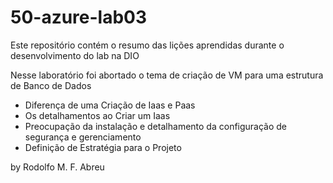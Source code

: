 # 50-azure-lab03
Este repositório contém o resumo das lições aprendidas durante o desenvolvimento do lab na DIO

Nesse laboratório foi abortado o tema de criação de VM para uma estrutura de Banco de Dados
- Diferença de uma Criação de Iaas e Paas
- Os detalhamentos ao Criar um Iaas
- Preocupação da instalação e detalhamento da configuração de segurança e gerenciamento
- Definição de Estratégia para o Projeto

by Rodolfo M. F. Abreu
